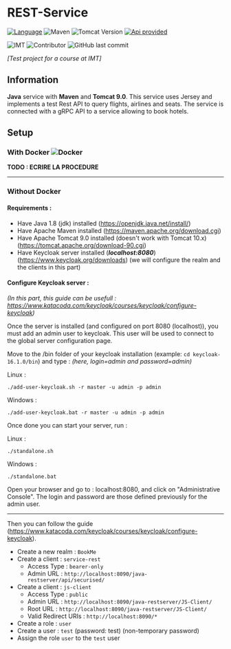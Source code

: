 # REST-Service

[![Language](https://shield.lylium.fr:/github/languages/top/KontainPluton/REST-Service?color=007396&logo=java&logoColor=white&labelColor=bd7509&style=for-the-badge)](https://openjdk.java.net/)
![Maven](https://shield.lylium.fr/badge/Use-Maven-C71A36?logo=Apache-Maven&logoColor=white&style=for-the-badge)
![Tomcat Version](https://shield.lylium.fr/badge/Use-Tomcat_9.0-F8DC75?logo=Apache-Tomcat&logoColor=white&style=for-the-badge)
[![Api provided](https://shield.lylium.fr/badge/API%20provided-REST-18b98d?logo=rest&logoColor=white&style=for-the-badge)](https://github.com/KontainPluton/REST-Service/tree/main/doc/documentation-swagger-html)

![IMT](https://shield.lylium.fr/badge/Made%20at-IMT%20Mines%20Al%C3%A8s-00bcd7?logo=mines&logoColor=white&style=for-the-badge&labelColor=black)
![Contributor](https://shield.lylium.fr:/github/contributors/KontainPluton/REST-Service?style=for-the-badge)
![GitHub last commit](https://shield.lylium.fr:/github/last-commit/KontainPluton/REST-Service?style=for-the-badge)

*[Test project for a course at IMT]*

## Information

**Java** service with **Maven** and **Tomcat 9.0**.
This service uses Jersey and implements a test Rest API to query flights, airlines and seats. The service is connected with a gRPC API to a service allowing to book hotels.

## Setup

### With Docker ![Docker](https://shield.lylium.fr/badge/-Docker-2496ED?logo=docker&logoColor=white&style=f&style=flat-square)

**TODO : ECRIRE LA PROCEDURE**

---

### Without Docker

#### **Requirements :**

- Have Java 1.8 (jdk) installed (https://openjdk.java.net/install/)
- Have Apache Maven installed (https://maven.apache.org/download.cgi)
- Have Apache Tomcat 9.0 installed (doesn't work with Tomcat 10.x) (https://tomcat.apache.org/download-90.cgi)
- Have Keycloak server installed (***localhost:8080***) (https://www.keycloak.org/downloads) (we will configure the realm and the clients in this part)

#### **Configure Keycloak server :**

*(In this part, this guide can be usefull : https://www.katacoda.com/keycloak/courses/keycloak/configure-keycloak)*

Once the server is installed (and configured on port 8080 (localhost)), you must add an admin user to keycloak. This user will be used to connect to the global server configuration page. 

Move to the /bin folder of your keycloak installation (example: `cd keycloak-16.1.0/bin`) and type : 
*(here, login=admin and password=admin)*

Linux : 
```
./add-user-keycloak.sh -r master -u admin -p admin
```
Windows :
```
./add-user-keycloak.bat -r master -u admin -p admin
```

Once done you can start your server, run : 

Linux : 
```
./standalone.sh
```
Windows : 
```
./standalone.bat
```

Open your browser and go to : localhost:8080, and click on "Administrative Console". The login and password are those defined previously for the admin user.

---

Then you can follow the guide (https://www.katacoda.com/keycloak/courses/keycloak/configure-keycloak).
- Create a new realm : `BookMe`
- Create a client : `service-rest`
  - Access Type : `bearer-only`
  - Admin URL : `http://localhost:8090/java-restserver/api/securised/`
- Create a client : `js-client`
  - Access Type : `public`
  - Admin URL : `http://localhost:8090/java-restserver/JS-Client/`
  - Root URL : `http://localhost:8090/java-restserver/JS-Client/`
  - Valid Redirect URIs : `http://localhost:8090/*`
- Create a role : `user`
- Create a user : `test` (password: test) (non-temporary password)
- Assign the role `user` to the `test` user
